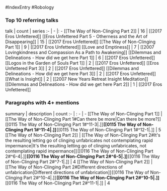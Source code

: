 #IndexEntry #Robology

### Top 10 referring talks
talk | count | series
:- | - |: -
[[The Way of Non-Clinging Part 2]] | 16 | [[2017 Eros Unfettered]]
[[Eros Unfettered Part 5 - Otherness and the Art of Disappearing]] | 15 | [[2017 Eros Unfettered]]
[[The Way of Non-Clinging Part 1]] | 9 | [[2017 Eros Unfettered]]
[[Love and Emptiness]] | 7 | [[2007 Lovingkindness and Compassion As a Path to Awakening]]
[[Dilemmas and Delineations - How did we get here Part 1]] | 6 | [[2017 Eros Unfettered]]
[[Logos in the Garden of Souls Part 1]] | 2 | [[2017 Eros Unfettered]]
[[Eros Unfettered Part 3]] | 2 | [[2017 Eros Unfettered]]
[[Dilemmas and Delineations - How did we get here Part 3]] | 2 | [[2017 Eros Unfettered]]
[[What is Insight]] | 2 | [[2007 New Years Retreat Insight Meditation]]
[[Dilemmas and Delineations - How did we get here Part 2]] | 1 | [[2017 Eros Unfettered]]

### Paragraphs with 4+ mentions
summary | description | count
:- | : - | -
[[The Way of Non-Clinging Part 1]] | [[The Way of Non-Clinging Part 1#Can there be more\|Can there be more?]] [[0115 The Way of Non-Clinging Part 1#^11-3\|.]] **[[0115 The Way of Non-Clinging Part 1#^11-4\|.]]** [[0115 The Way of Non-Clinging Part 1#^12-1\|.]] | 5
[[The Way of Non-Clinging Part 2]] | [[The Way of Non-Clinging Part 2#It's the resulting letting go of clinging unfabricates not contemplating rapid impermance\|It's the resulting letting go of clinging unfabricates, not contemplating rapid impermance]] [[0116 The Way of Non-Clinging Part 2#^6-4\|.]] **[[0116 The Way of Non-Clinging Part 2#^6-5\|.]]** [[0116 The Way of Non-Clinging Part 2#^7-1\|.]] | 4
[[The Way of Non-Clinging Part 2]] | [[The Way of Non-Clinging Part 2#Different directions of unfabrication\|Different directions of unfabrication]] [[0116 The Way of Non-Clinging Part 2#^10-4\|.]] **[[0116 The Way of Non-Clinging Part 2#^10-5\|.]]** [[0116 The Way of Non-Clinging Part 2#^11-1\|.]] | 4

